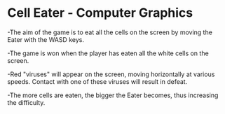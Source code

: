 # Cell Eater - Computer Graphics

-The aim of the game is to eat all the cells on the screen by moving the Eater with the WASD keys.

-The game is won when the player has eaten all the white cells on the screen.

-Red "viruses" will appear on the screen, moving horizontally at various speeds. Contact with one of these viruses will result in defeat.

-The more cells are eaten, the bigger the Eater becomes, thus increasing the difficulty.
